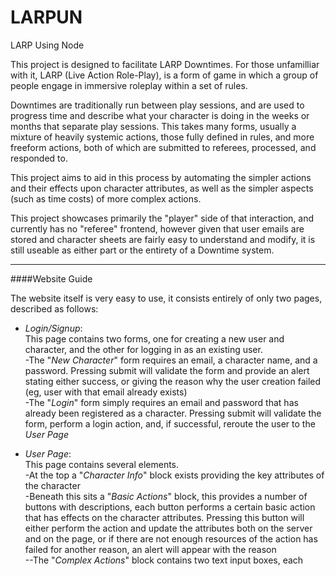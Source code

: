 # LARPUN
LARP Using Node

This project is designed to facilitate LARP Downtimes. 
For those unfamilliar with it, LARP (Live Action Role-Play),
is a form of game in which a group of people engage in immersive roleplay 
within a set of rules.

Downtimes are traditionally run between play sessions, and are used to progress
time and describe what your character is doing in the weeks or months that 
separate play sessions. This takes many forms, usually a mixture of heavily systemic
actions, those fully defined in rules, and more freeform actions, both of which
are submitted to referees, processed, and responded to.

This project aims to aid in this process by automating the simpler actions and
their effects upon character attributes, as well as the simpler aspects (such as
time costs) of more complex actions.

This project showcases primarily the "player" side of that interaction,
and currently has no "referee" frontend, however given that user emails are stored
and character sheets are fairly easy to understand and modify, it is still useable
as either part or the entirety of a Downtime system.

---

####Website Guide

The website itself is very easy to use, it consists entirely of only two pages,
described as follows:

* *Login/Signup*:  
This page contains two forms, one for creating a new user and character, and the 
other for logging in as an existing user.  
-The "*New Character*" form requires an email,
a character name, and a password. Pressing submit will validate the form and 
provide an alert stating either success, or giving the reason why the user creation
failed (eg, user with that email already exists)   
-The "*Login*" form simply requires
an email and password that has already been registered as a character. Pressing submit will validate 
the form, perform a login action, and, if successful, reroute the user to the *User Page*


* *User Page*:  
This page contains several elements.  
-At the top a "*Character Info*" block exists providing the key attributes of the character  
-Beneath this sits a "*Basic Actions*" block, this provides a number of buttons with descriptions,
each button performs a certain basic action that has effects on the character attributes. Pressing this
button will either perform the action and update the attributes both on the server and on the page, or
if there are not enough resources of the action has failed for another reason, an alert will appear with
the reason  
--The "*Complex Actions*" block contains two text input boxes, each 






